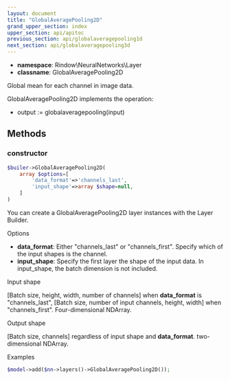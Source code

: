 ```yaml
---
layout: document
title: "GlobalAveragePooling2D"
grand_upper_section: index
upper_section: api/apitoc
previous_section: api/globalaveragepooling1d
next_section: api/globalaveragepooling3d
---
```


- **namespace**: Rindow\NeuralNetworks\Layer
- **classname**: GlobalAveragePooling2D

Global mean for each channel in image data.

GlobalAveragePooling2D implements the operation:

- output := globalaveragepooling(input)


Methods
-------

### constructor
```php
$builer->GlobalAveragePooling2D(
    array $options=[
        'data_format'=>'channels_last',
        'input_shape'=>array $shape=null,
    ]
)
```
You can create a GlobalAveragePooling2D layer instances with the Layer Builder.

Options

- **data_format**: Either "channels_last" or "channels_first". Specify which of the input shapes is the channel.
- **input_shape**: Specify the first layer the shape of the input data. In input_shape, the batch dimension is not included.

Input shape

[Batch size, height, width, number of channels] when **data_format** is "channels_last", [Batch size, number of input channels,  height, width] when "channels_first".
 Four-dimensional NDArray.


Output shape

[Batch size, channels] regardless of input shape and **data_format**.
 two-dimensional NDArray.

Examples

```php
$model->add($nn->layers()->GlobalAveragePooling2D());
```
